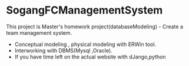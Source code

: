 # SogangFCManagementSystem
This project is Master's homework project(databaseModeling) - Create a team management system.
- Conceptual modeling , physical modeling with ERWin tool.
- Interworking with DBMS(Mysql ,Oracle). 
- If you have time left on the actual website with dJango,python
